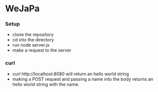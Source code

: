 # WeJaPa

### Setup
- clone the repository
- cd into the directory
- run node server.js
- make a request to the server

### curl
- curl http://localhost:8080 will return an hello world string
- making a POST request and passing a name into the body returns an hello world string with the name.
